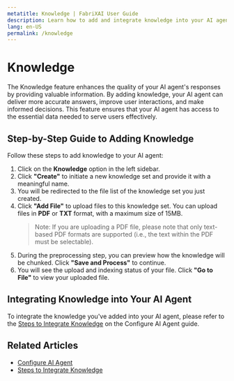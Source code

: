 ```yaml
---
metatitle: Knowledge | FabriXAI User Guide
description: Learn how to add and integrate knowledge into your AI agents using the Knowledge feature on FabriAXI.
lang: en-US
permalink: /knowledge
---
```


# Knowledge

The Knowledge feature enhances the quality of your AI agent's responses by providing valuable information. By adding knowledge, your AI agent can deliver more accurate answers, improve user interactions, and make informed decisions. This feature ensures that your AI agent has access to the essential data needed to serve users effectively.

## Step-by-Step Guide to Adding Knowledge

Follow these steps to add knowledge to your AI agent:

1. Click on the **Knowledge** option in the left sidebar.
2. Click **"Create"** to initiate a new knowledge set and provide it with a meaningful name.
3. You will be redirected to the file list of the knowledge set you just created.
4. Click **"Add File"** to upload files to this knowledge set. You can upload files in **PDF** or **TXT** format, with a maximum size of 15MB.
   > Note: If you are uploading a PDF file, please note that only text-based PDF formats are supported (i.e., the text within the PDF must be selectable).
5. During the preprocessing step, you can preview how the knowledge will be chunked. Click **"Save and Process"** to continue.
6. You will see the upload and indexing status of your file. Click **"Go to File"** to view your uploaded file.

## Integrating Knowledge into Your AI Agent

To integrate the knowledge you've added into your AI agent, please refer to the [Steps to Integrate Knowledge](/en-us/configure-ai-agent/#knowledge) on the Configure AI Agent guide.

## Related Articles
- [Configure AI Agent](/en-us/configure-ai-agent/)
- [Steps to Integrate Knowledge](/en-us/configure-ai-agent/#knowledge)